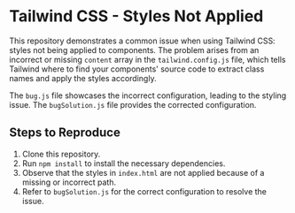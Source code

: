 # Tailwind CSS - Styles Not Applied

This repository demonstrates a common issue when using Tailwind CSS: styles not being applied to components. The problem arises from an incorrect or missing `content` array in the `tailwind.config.js` file, which tells Tailwind where to find your components' source code to extract class names and apply the styles accordingly. 

The `bug.js` file showcases the incorrect configuration, leading to the styling issue. The `bugSolution.js` file provides the corrected configuration. 

## Steps to Reproduce

1. Clone this repository.
2. Run `npm install` to install the necessary dependencies.
3. Observe that the styles in `index.html` are not applied because of a missing or incorrect path.
4. Refer to `bugSolution.js` for the correct configuration to resolve the issue.  
